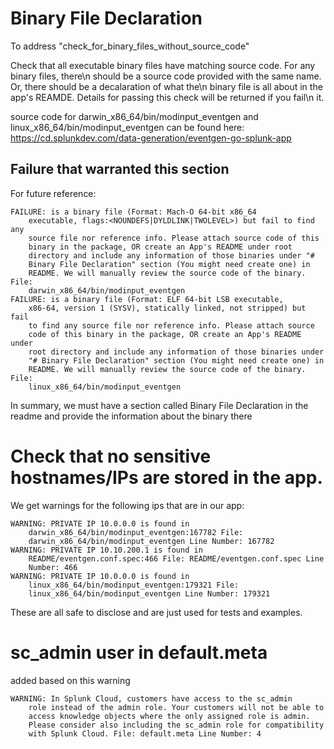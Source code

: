 # Binary File Declaration
To address "check_for_binary_files_without_source_code"

Check that all executable binary files have matching source code. For any binary files, there\n should be a source code provided with the same name. Or, there should be a decalaration of what the\n binary file is all about in the app's REAMDE. Details for passing this check will be returned if you fail\n it.

source code for darwin_x86_64/bin/modinput_eventgen and linux_x86_64/bin/modinput_eventgen can be found here: https://cd.splunkdev.com/data-generation/eventgen-go-splunk-app

## Failure that warranted this section
For future reference:
```
FAILURE: is a binary file (Format: Mach-O 64-bit x86_64 
    executable, flags:<NOUNDEFS|DYLDLINK|TWOLEVEL>) but fail to find any 
    source file nor reference info. Please attach source code of this 
    binary in the package, OR create an App's README under root 
    directory and include any information of those binaries under "# 
    Binary File Declaration" section (You might need create one) in 
    README. We will manually review the source code of the binary. File: 
    darwin_x86_64/bin/modinput_eventgen
FAILURE: is a binary file (Format: ELF 64-bit LSB executable, 
    x86-64, version 1 (SYSV), statically linked, not stripped) but fail 
    to find any source file nor reference info. Please attach source 
    code of this binary in the package, OR create an App's README under 
    root directory and include any information of those binaries under 
    "# Binary File Declaration" section (You might need create one) in 
    README. We will manually review the source code of the binary. File: 
    linux_x86_64/bin/modinput_eventgen 
```

In summary, we must have a section called Binary File Declaration in the readme and provide the information about the binary there

# Check that no sensitive hostnames/IPs are stored in the app.
We get warnings for the following ips that are in our app:
```
WARNING: PRIVATE IP 10.0.0.0 is found in 
    darwin_x86_64/bin/modinput_eventgen:167782 File: 
    darwin_x86_64/bin/modinput_eventgen Line Number: 167782 
WARNING: PRIVATE IP 10.10.200.1 is found in 
    README/eventgen.conf.spec:466 File: README/eventgen.conf.spec Line 
    Number: 466 
WARNING: PRIVATE IP 10.0.0.0 is found in 
    linux_x86_64/bin/modinput_eventgen:179321 File: 
    linux_x86_64/bin/modinput_eventgen Line Number: 179321
```
These are all safe to disclose and are just used for tests and examples.

# sc_admin user in default.meta
added based on this warning
```
WARNING: In Splunk Cloud, customers have access to the sc_admin 
    role instead of the admin role. Your customers will not be able to 
    access knowledge objects where the only assigned role is admin. 
    Please consider also including the sc_admin role for compatibility 
    with Splunk Cloud. File: default.meta Line Number: 4 
```